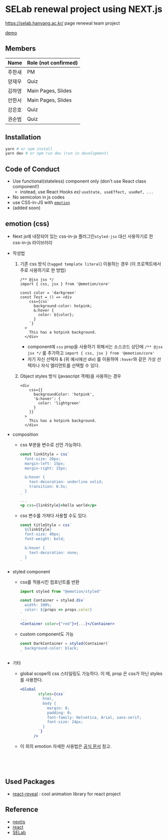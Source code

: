 # SELab renewal project using NEXT.js

 https://selab.hanyang.ac.kr/ page  renewal team project

[demo]( https://selab-next.tiger2714.now.sh/ )

## Members

| Name   | Role (not confirmed) |
| ------ | -------------------- |
| 주한새 | PM                   |
| 양재우 | Quiz                 |
| 김하영 | Main Pages, Slides   |
| 안한서 | Main Pages, Slides   |
| 강은호 | Quiz                 |
| 권순범 | Quiz                 |

## Installation

```bash
yarn # or npm install
yarn dev # or npm run dev (run in development)
```

## Code of Conduct

* Use functional(stateless) component only (don't use React class component!)
  * instead, use React Hooks  *ex)*  `useState, useEffect, useRef, ...`
* No semicolon in js codes
* use CSS-in-JS with [`emotion`](https://emotion.sh/docs/introduction)
* (added soon)

## emotion (css)
* Next js에 내장되어 있는 css-in-js 플러그인`styled-jsx` 대신 사용하기로 한 css-in-js 라이브러리
  
* 작성법
  
    1. 기존 css 방식 (`tagged template literal`) 이용하는 경우 (이 프로젝트에서 주로  사용하기로 한 방법)
    
       ```react
       /** @jsx jsx */
       import { css, jsx } from '@emotion/core'
       
       const color = 'darkgreen'
       const Test = () => <div
           css={css`
             background-color: hotpink;
             &:hover {
               color: ${color};
             }
           `}
         >
           This has a hotpink background.
         </div>
       ```
    
       * component에 `css` prop을 사용하기 위해서는 소스코드 상단에 `/** @jsx jsx */` 를 추가하고 `import { css, jsx } from '@emotion/core'`
       * 자기 자신 선택자 & (위 예시에선 div) 를 이용하여 `:hover`와 같은 가상 선택자나 자식 엘리먼트를 선택할 수 있다.
    
    2. Object styles 방식 (javascript 객체)을 사용하는 경우
    
       ```react
       <div
           css={{
             backgroundColor: 'hotpink',
             '&:hover': {
               color: 'lightgreen'
             }
           }}
         >
           This has a hotpink background.
         </div>
       ```
    
* composition

    * css 부분을 변수로 선언 가능하다.

      ```jsx
      const linkStyle = css`
        font-size: 20px;
        margin-left: 15px;
        margin-right: 15px;
      
        &:hover {
          text-decoration: underline solid;
          transition: 0.5s;
        }
      `
      ...
      <p css={linkStyle}>hello world</p>
      ```

    * css  변수를 가져다 사용할 수도 있다.

      ```jsx
      const titleStyle = css`
        ${linkStyle}
        font-size: 40px;
        font-weight: bold;
      
        &:hover {
          text-decoration: none;
        }
      `
      ```

* styled component

    * css를 적용시킨 컴포넌트를 반환

        ```jsx
        import styled from "@emotion/styled"
        
        const Container = styled.div`
          width: 100%;
          color: ${props => props.color}
        `
        ...
        <Container color={"red"}>{...}</Container>
        ```

    * custom component도 가능

        ```jsx
        const DarkContainer = styled(Container)`
          background-color: black;
        `
        ```

* 기타

    * global scope의 css 스타일링도 가능하다. 이 때, prop 은 css가 아닌 styles를 사용한다.

        ```jsx
        <Global
                styles={css`
                  html,
                  body {
                    margin: 0;
                    padding: 0;
                    font-family: Helvetica, Arial, sans-serif;
                    font-size: 24px;
                  }
                `}
              />
        ```

    * 이 외의 emotion 자세한 사용법은 [공식 문서](https://emotion.sh/docs) 참고.



​    

​    

## Used Packages

* [react-reveal](https://www.react-reveal.com/) : cool animation library for react project

## Reference

* [nextjs](https://nextjs.org)
* [react]( https://ko.reactjs.org/ )
* [SELab]( https://selab.hanyang.ac.kr/ )

